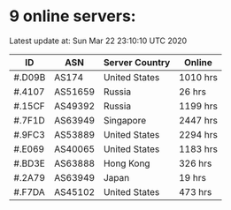 # 9 online servers:

Latest update at: Sun Mar 22 23:10:10 UTC 2020

| ID | ASN | Server Country | Online |
| -- | --- | -------------- | ------ |
| #.D09B | AS174 | United States | 1010 hrs |
| #.4107 | AS51659 | Russia | 26 hrs |
| #.15CF | AS49392 | Russia | 1199 hrs |
| #.7F1D | AS63949 | Singapore | 2447 hrs |
| #.9FC3 | AS53889 | United States | 2294 hrs |
| #.E069 | AS40065 | United States | 1183 hrs |
| #.BD3E | AS63888 | Hong Kong | 326 hrs |
| #.2A79 | AS63949 | Japan | 19 hrs |
| #.F7DA | AS45102 | United States | 473 hrs |

